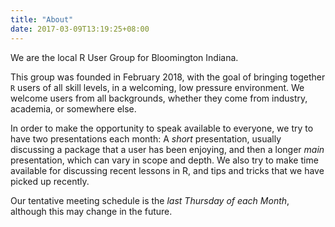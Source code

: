 ```yaml
---
title: "About"
date: 2017-03-09T13:19:25+08:00
---
```


We are the local R User Group for Bloomington Indiana.

This group was founded in February 2018, with the goal of bringing together `R` users of all skill levels, in a welcoming, low pressure environment.
We welcome users from all backgrounds, whether they come from industry, academia, or somewhere else.

In order to make the opportunity to speak available to everyone, we try to have two presentations each month: A *short* presentation, usually discussing a package that a user has been enjoying, and then a longer *main* presentation, which can vary in scope and depth.
We also try to make time available for discussing recent lessons in R, and tips and tricks that we have picked up recently.

Our tentative meeting schedule is the *last Thursday of each Month*, although this may change in the future.
